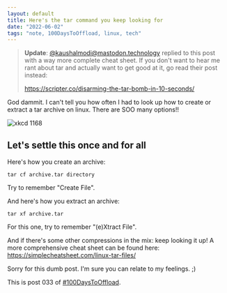 ```yaml
---
layout: default
title: Here's the tar command you keep looking for
date: "2022-06-02"
tags: "note, 100DaysToOffload, linux, tech"
---
```


> **Update**: [@kaushalmodi@mastodon.technology](https://mastodon.technology/@kaushalmodi)
> replied to this post with a way more complete cheat sheet. If you don't want
> to hear me rant about tar and actually want to get good at it, go read their
> post instead:
>
> https://scripter.co/disarming-the-tar-bomb-in-10-seconds/

God dammit. I can't tell you how often I had to look up how to create or
extract a tar archive on linux. There are SOO many options!!

![xkcd 1168](https://imgs.xkcd.com/comics/tar_2x.png)

## Let's settle this once and for all

Here's how you create an archive:

```
tar cf archive.tar directory
```

Try to remember "Create File".

And here's how you extract an archive:

```
tar xf archive.tar
```

For this one, try to remember "(e)Xtract File".

And if there's some other compressions in the mix: keep looking it up! A more
comprehensive cheat sheet can be found here:
https://simplecheatsheet.com/linux-tar-files/

Sorry for this dumb post. I'm sure you can relate to my feelings. ;)

This is post 033 of [#100DaysToOffload](https://100daystooffload.com/).
